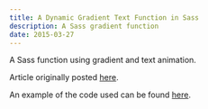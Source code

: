 ```yaml
---
title: A Dynamic Gradient Text Function in Sass
description: A Sass gradient function
date: 2015-03-27
---
```

A Sass function using gradient and text animation.

Article originally posted <a href="http://www.sitepoint.com/dynamic-gradient-text-function-sass/">here</a>.

An example of the code used can be found <a href="http://codepen.io/cathydutton/pen/vEeORQ">here</a>.
